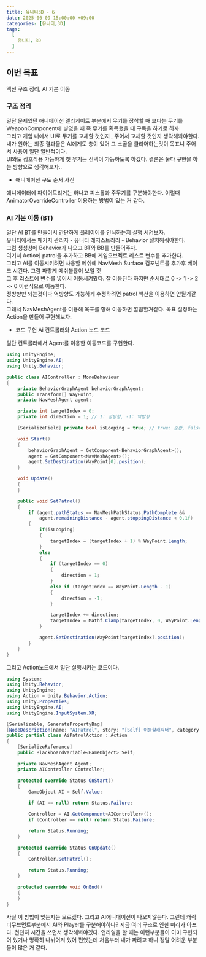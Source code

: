 ```yaml
---
title: 유니티3D - 6
date: 2025-06-09 15:00:00 +09:00
categories: [유니티,3D]
tags:
  [
    유니티, 3D
  ]
---
```

## 이번 목표
액션 구조 정리, AI 기본 이동

### 구조 정리
일단 문제였던 애니메이션 델리게이트 부분에서 무기를 장착할 때 보다는 무기를 WeaponComponent에 넣었을 때 즉 무기를 획득했을 때 구독을 하기로 하자  
그리고 게임 내에서 UI로 무기를 교체할 것인지 , 주어서 교체할 것인지 생각해봐야한다.  
내가 원하는 최종 결과물은 AI에게도 총이 있어 그 소굴을 클리어하는것이 목표니 주어서 사용이 일단 일반적이다.  
UI와도 상호작용 가능하게 첫 무기는 선택이 가능하도록 하겠다. 결론은 둘다 구현을 하는 방향으로 생각해보자..  

- 애니메이션 구도 순서 사진

애니메이터에 파이어트리거는 하나고 피스톨과 주무기를 구분해야한다. 이럴때 AnimatorOverrideController 이용하는 방법이 있는 거 같다.

### AI 기본 이동 (BT)
일단 AI BT를 만들어서 간단하게 플레이어를 인식하는지 실행 시켜보자.  
유니티에서는 패키지 관리자 - 유니티 레지스트리리 - Behavior 설치해줘야한다.  
그럼 생성창에 Behavior가 나오고 BT와 BB를 만들어주자.  
여기서 Actio에 patrol을 추가하고 BB에 게임오브젝트 리스트 변수를 추가한다.  
그리고 AI를 이동시키려면 사용할 메쉬에 NavMesh Surface 컴포넌트를 추가후 베이크 시킨다. 그럼 파랗게 메쉬볼륨이 보일 것  
그 후 리스트에 변수를 넣어서 이동시켜봤다. 잘 이동된다 하지만 순서대로 0 -> 1 -> 2 -> 0 이런식으로 이동한다.  
정방향만 되는것이다 역방향도 가능하게 수정하려면 patrol 액션을 이용하면 안될거같다.  
그래서 NavMeshAgent를 이용해 목표를 향해 이동하면 깔끔할거같다. 목표 설정하는 Action을 만들어 구현해보자.

- 코드 구현 Ai 컨트롤러와 Action 노드 코드

일단 컨트롤러에서 Agent를 이용한 이동코드를 구현한다.
```c#
using UnityEngine;
using UnityEngine.AI;
using Unity.Behavior;

public class AIController : MonoBehaviour
{
    private BehaviorGraphAgent behaviorGraphAgent;
    public Transform[] WayPoint;
    private NavMeshAgent agent;

    private int targetIndex = 0;
    private int direction = 1; // 1: 정방향, -1: 역방향

    [SerializeField] private bool isLooping = true; // true: 순환, false: 왕복

    void Start()
    {
        behaviorGraphAgent = GetComponent<BehaviorGraphAgent>();
        agent = GetComponent<NavMeshAgent>();
        agent.SetDestination(WayPoint[0].position);
    }

    void Update()
    {
    }

    public void SetPatrol()
    {
        if (agent.pathStatus == NavMeshPathStatus.PathComplete &&
            agent.remainingDistance - agent.stoppingDistance < 0.1f)
        {
            if(isLooping)
            {
                targetIndex = (targetIndex + 1) % WayPoint.Length;
            }
            else
            {
                if (targetIndex == 0)
                {
                    direction = 1;
                }
                else if (targetIndex == WayPoint.Length - 1)
                {
                    direction = -1;
                }

                targetIndex += direction;
                targetIndex = Mathf.Clamp(targetIndex, 0, WayPoint.Length - 1);
            }

            agent.SetDestination(WayPoint[targetIndex].position);
        }
    }
}

```

그리고 Action노드에서 일단 실행시키는 코드이다.  
```c#
using System;
using Unity.Behavior;
using UnityEngine;
using Action = Unity.Behavior.Action;
using Unity.Properties;
using UnityEngine.AI;
using UnityEngine.InputSystem.XR;

[Serializable, GeneratePropertyBag]
[NodeDescription(name: "AIPatrol", story: "[Self] 이동할캐릭터", category: "Action", id: "cc1ab74039e6a0db09484e91cfe64b34")]
public partial class AiPatrolAction : Action
{
    [SerializeReference] 
    public BlackboardVariable<GameObject> Self;

    private NavMeshAgent Agent;
    private AIController Controller;

    protected override Status OnStart()
    {
        GameObject AI = Self.Value;

        if (AI == null) return Status.Failure;

        Controller = AI.GetComponent<AIController>();
        if (Controller == null) return Status.Failure;

        return Status.Running;
    }

    protected override Status OnUpdate()
    {
        Controller.SetPatrol();

        return Status.Running;
    }

    protected override void OnEnd()
    {
    }
}
```

사실 이 방법이 맞는지는 모르겠다. 그리고 AI애니매이션이 나오지않는다. 그런데 캐릭터무브먼트부분에서 AI와 Player를 구분해야하나?
지금 여러 구조로 인한 머리가 아프다. 천천히 시간을 쓰면서 생각해봐야겠다. 언리얼을 할 때는 이런부분들이 이미 구현되어 있거나 명확히 나뉘어져 있어 편했는데 처음부터 내가 짜려고 하니 정말 어려운 부분들이 많은 거 같다. 
